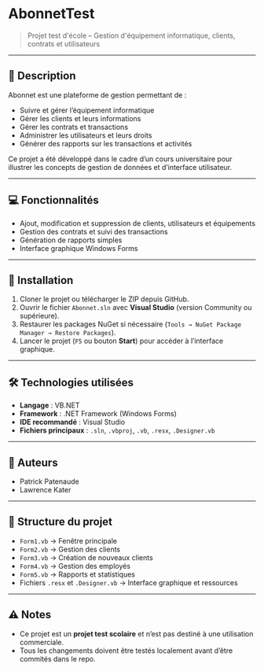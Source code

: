 # AbonnetTest

> Projet test d'école – Gestion d'équipement informatique, clients, contrats et utilisateurs

---

## 📝 Description

Abonnet est une plateforme de gestion permettant de :  

- Suivre et gérer l’équipement informatique  
- Gérer les clients et leurs informations  
- Gérer les contrats et transactions  
- Administrer les utilisateurs et leurs droits  
- Générer des rapports sur les transactions et activités  

Ce projet a été développé dans le cadre d’un cours universitaire pour illustrer les concepts de gestion de données et d’interface utilisateur.

---

## 💻 Fonctionnalités

- Ajout, modification et suppression de clients, utilisateurs et équipements  
- Gestion des contrats et suivi des transactions  
- Génération de rapports simples  
- Interface graphique Windows Forms  

---

## 🚀 Installation

1. Cloner le projet ou télécharger le ZIP depuis GitHub.  
2. Ouvrir le fichier `Abonnet.sln` avec **Visual Studio** (version Community ou supérieure).  
3. Restaurer les packages NuGet si nécessaire (`Tools → NuGet Package Manager → Restore Packages`).  
4. Lancer le projet (`F5` ou bouton **Start**) pour accéder à l’interface graphique.  

---

## 🛠️ Technologies utilisées

- **Langage** : VB.NET  
- **Framework** : .NET Framework (Windows Forms)  
- **IDE recommandé** : Visual Studio  
- **Fichiers principaux** : `.sln`, `.vbproj`, `.vb`, `.resx`, `.Designer.vb`  

---

## 👥 Auteurs

- Patrick Patenaude  
- Lawrence Kater  


---

## 📂 Structure du projet

- `Form1.vb` → Fenêtre principale  
- `Form2.vb` → Gestion des clients  
- `Form3.vb` → Création de nouveaux clients  
- `Form4.vb` → Gestion des employés  
- `Form5.vb` → Rapports et statistiques  
- Fichiers `.resx` et `.Designer.vb` → Interface graphique et ressources  

---

## ⚠️ Notes

- Ce projet est un **projet test scolaire** et n’est pas destiné à une utilisation commerciale.  
- Tous les changements doivent être testés localement avant d’être commités dans le repo.
